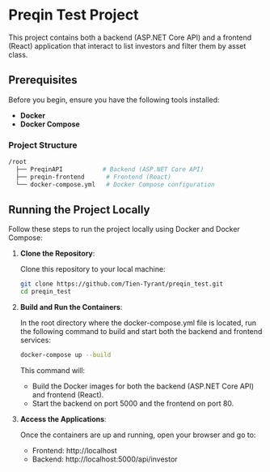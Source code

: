 # Preqin Test Project

This project contains both a backend (ASP.NET Core API) and a frontend (React) application that interact to list investors and filter them by asset class.

## Prerequisites

Before you begin, ensure you have the following tools installed:

- **Docker**
- **Docker Compose**

### Project Structure

```bash
/root
  ├── PreqinAPI           # Backend (ASP.NET Core API)
  ├── preqin-frontend      # Frontend (React)
  └── docker-compose.yml   # Docker Compose configuration
```

## Running the Project Locally

Follow these steps to run the project locally using Docker and Docker Compose:

1. **Clone the Repository**:

   Clone this repository to your local machine:

   ```bash
   git clone https://github.com/Tien-Tyrant/preqin_test.git
   cd preqin_test
   ```

2. **Build and Run the Containers**:

   In the root directory where the docker-compose.yml file is located, run the following command to build and start both the backend and frontend services:

   ```bash
   docker-compose up --build
   ```

   This command will:

   - Build the Docker images for both the backend (ASP.NET Core API) and frontend (React).
   - Start the backend on port 5000 and the frontend on port 80.

3. **Access the Applications**:

   Once the containers are up and running, open your browser and go to:

   - Frontend: http://localhost
   - Backend: http://localhost:5000/api/investor
